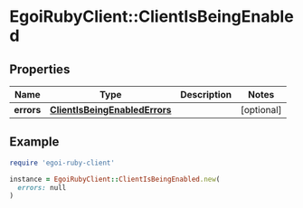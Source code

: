 # EgoiRubyClient::ClientIsBeingEnabled

## Properties

| Name | Type | Description | Notes |
| ---- | ---- | ----------- | ----- |
| **errors** | [**ClientIsBeingEnabledErrors**](ClientIsBeingEnabledErrors.md) |  | [optional] |

## Example

```ruby
require 'egoi-ruby-client'

instance = EgoiRubyClient::ClientIsBeingEnabled.new(
  errors: null
)
```

